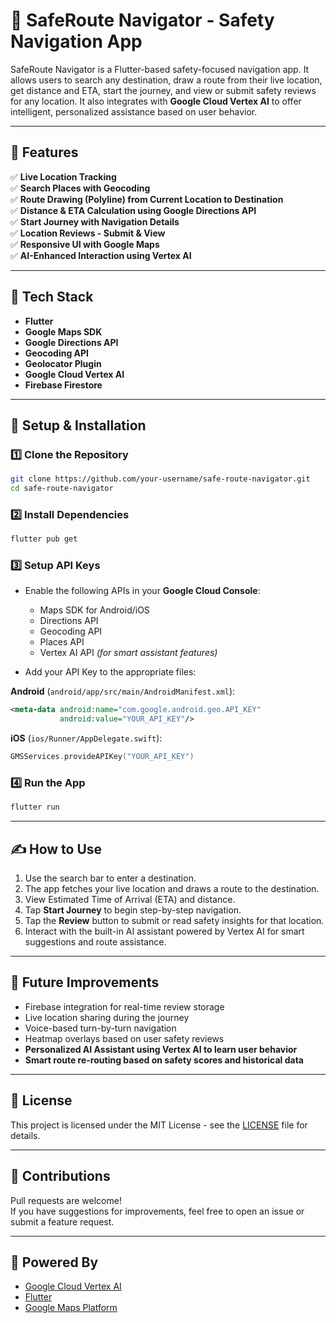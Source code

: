 # 🚀 SafeRoute Navigator - Safety Navigation App

SafeRoute Navigator is a Flutter-based safety-focused navigation app. It allows users to search any destination, draw a route from their live location, get distance and ETA, start the journey, and view or submit safety reviews for any location. It also integrates with **Google Cloud Vertex AI** to offer intelligent, personalized assistance based on user behavior.

---

## 📱 Features

✅ **Live Location Tracking**  
✅ **Search Places with Geocoding**  
✅ **Route Drawing (Polyline) from Current Location to Destination**  
✅ **Distance & ETA Calculation using Google Directions API**  
✅ **Start Journey with Navigation Details**  
✅ **Location Reviews - Submit & View**  
✅ **Responsive UI with Google Maps**  
✅ **AI-Enhanced Interaction using Vertex AI**

---

## 💮 Tech Stack

- **Flutter**
- **Google Maps SDK**
- **Google Directions API**
- **Geocoding API**
- **Geolocator Plugin**
- **Google Cloud Vertex AI**
- **Firebase Firestore** 

---

## 🔧 Setup & Installation

### 1️⃣ Clone the Repository

```bash
git clone https://github.com/your-username/safe-route-navigator.git
cd safe-route-navigator
```

### 2️⃣ Install Dependencies

```bash
flutter pub get
```

### 3️⃣ Setup API Keys

- Enable the following APIs in your **Google Cloud Console**:
  - Maps SDK for Android/iOS
  - Directions API
  - Geocoding API
  - Places API
  - Vertex AI API *(for smart assistant features)*

- Add your API Key to the appropriate files:

**Android** (`android/app/src/main/AndroidManifest.xml`):

```xml
<meta-data android:name="com.google.android.geo.API_KEY"
           android:value="YOUR_API_KEY"/>
```

**iOS** (`ios/Runner/AppDelegate.swift`):

```swift
GMSServices.provideAPIKey("YOUR_API_KEY")
```

### 4️⃣ Run the App

```bash
flutter run
```

---

## ✍️ How to Use

1. Use the search bar to enter a destination.
2. The app fetches your live location and draws a route to the destination.
3. View Estimated Time of Arrival (ETA) and distance.
4. Tap **Start Journey** to begin step-by-step navigation.
5. Tap the **Review** button to submit or read safety insights for that location.
6. Interact with the built-in AI assistant powered by Vertex AI for smart suggestions and route assistance.

---

## 📌 Future Improvements

- Firebase integration for real-time review storage  
- Live location sharing during the journey  
- Voice-based turn-by-turn navigation  
- Heatmap overlays based on user safety reviews  
- **Personalized AI Assistant using Vertex AI to learn user behavior**  
- **Smart route re-routing based on safety scores and historical data**

---

## 📄 License

This project is licensed under the MIT License - see the [LICENSE](LICENSE) file for details.

---

## 🙌 Contributions

Pull requests are welcome!  
If you have suggestions for improvements, feel free to open an issue or submit a feature request.

---

## 🤖 Powered By

- [Google Cloud Vertex AI](https://cloud.google.com/vertex-ai)  
- [Flutter](https://flutter.dev)  
- [Google Maps Platform](https://developers.google.com/maps)

